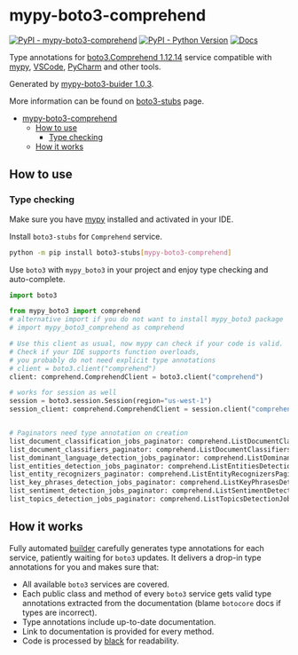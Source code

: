 # mypy-boto3-comprehend

[![PyPI - mypy-boto3-comprehend](https://img.shields.io/pypi/v/mypy-boto3-comprehend.svg?color=blue)](https://pypi.org/project/mypy-boto3-comprehend)
[![PyPI - Python Version](https://img.shields.io/pypi/pyversions/mypy-boto3-comprehend.svg?color=blue)](https://pypi.org/project/mypy-boto3-comprehend)
[![Docs](https://img.shields.io/readthedocs/mypy-boto3-builder.svg?color=blue)](https://mypy-boto3-builder.readthedocs.io/)

Type annotations for
[boto3.Comprehend 1.12.14](https://boto3.amazonaws.com/v1/documentation/api/1.12.14/reference/services/comprehend.html#Comprehend) service
compatible with [mypy](https://github.com/python/mypy), [VSCode](https://code.visualstudio.com/),
[PyCharm](https://www.jetbrains.com/pycharm/) and other tools.

Generated by [mypy-boto3-buider 1.0.3](https://github.com/vemel/mypy_boto3_builder).

More information can be found on [boto3-stubs](https://pypi.org/project/boto3-stubs/) page.

- [mypy-boto3-comprehend](#mypy-boto3-comprehend)
  - [How to use](#how-to-use)
    - [Type checking](#type-checking)
  - [How it works](#how-it-works)

## How to use

### Type checking

Make sure you have [mypy](https://github.com/python/mypy) installed and activated in your IDE.

Install `boto3-stubs` for `Comprehend` service.

```bash
python -m pip install boto3-stubs[mypy-boto3-comprehend]
```

Use `boto3` with `mypy_boto3` in your project and enjoy type checking and auto-complete.

```python
import boto3

from mypy_boto3 import comprehend
# alternative import if you do not want to install mypy_boto3 package
# import mypy_boto3_comprehend as comprehend

# Use this client as usual, now mypy can check if your code is valid.
# Check if your IDE supports function overloads,
# you probably do not need explicit type annotations
# client = boto3.client("comprehend")
client: comprehend.ComprehendClient = boto3.client("comprehend")

# works for session as well
session = boto3.session.Session(region="us-west-1")
session_client: comprehend.ComprehendClient = session.client("comprehend")


# Paginators need type annotation on creation
list_document_classification_jobs_paginator: comprehend.ListDocumentClassificationJobsPaginator = client.get_paginator("list_document_classification_jobs")
list_document_classifiers_paginator: comprehend.ListDocumentClassifiersPaginator = client.get_paginator("list_document_classifiers")
list_dominant_language_detection_jobs_paginator: comprehend.ListDominantLanguageDetectionJobsPaginator = client.get_paginator("list_dominant_language_detection_jobs")
list_entities_detection_jobs_paginator: comprehend.ListEntitiesDetectionJobsPaginator = client.get_paginator("list_entities_detection_jobs")
list_entity_recognizers_paginator: comprehend.ListEntityRecognizersPaginator = client.get_paginator("list_entity_recognizers")
list_key_phrases_detection_jobs_paginator: comprehend.ListKeyPhrasesDetectionJobsPaginator = client.get_paginator("list_key_phrases_detection_jobs")
list_sentiment_detection_jobs_paginator: comprehend.ListSentimentDetectionJobsPaginator = client.get_paginator("list_sentiment_detection_jobs")
list_topics_detection_jobs_paginator: comprehend.ListTopicsDetectionJobsPaginator = client.get_paginator("list_topics_detection_jobs")
```

## How it works

Fully automated [builder](https://github.com/vemel/mypy_boto3_builder) carefully generates
type annotations for each service, patiently waiting for `boto3` updates. It delivers
a drop-in type annotations for you and makes sure that:

- All available `boto3` services are covered.
- Each public class and method of every `boto3` service gets valid type annotations
  extracted from the documentation (blame `botocore` docs if types are incorrect).
- Type annotations include up-to-date documentation.
- Link to documentation is provided for every method.
- Code is processed by [black](https://github.com/psf/black) for readability.
